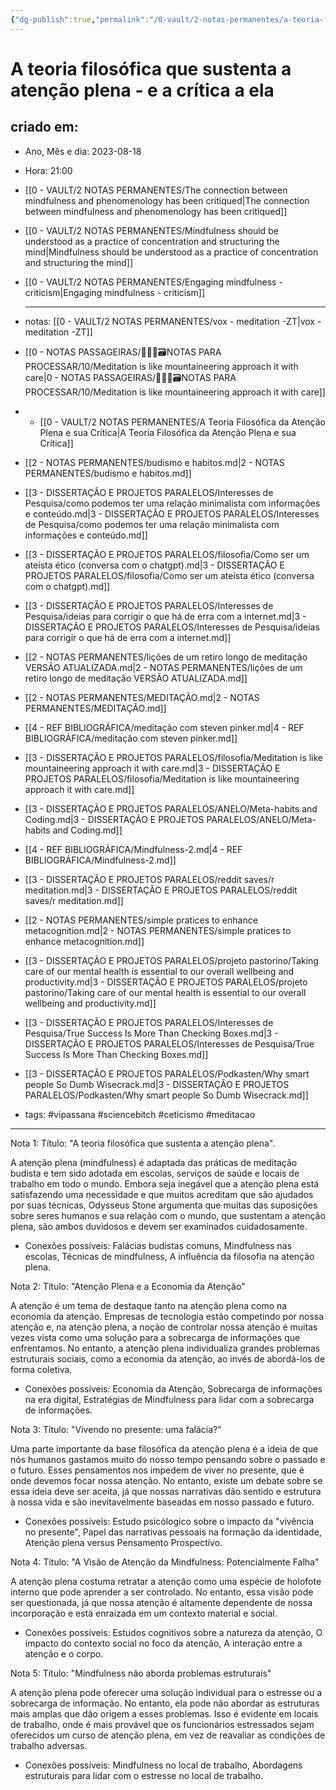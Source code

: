```yaml
---
{"dg-publish":true,"permalink":"/0-vault/2-notas-permanentes/a-teoria-filosofica-da-atencao-plena-e-sua-critica/","tags":["permanente","vipassana","sciencebitch","ceticismo","meditacao"],"dgHomeLink":true,"dgShowLocalGraph":true,"dgShowFileTree":true,"dgEnableSearch":true}
---
```


# A teoria filosófica que sustenta a atenção plena - e a crítica a ela

## criado em: 
-  Ano, Mês e dia: 2023-08-18
- Hora: 21:00
- [[0 - VAULT/2 NOTAS PERMANENTES/The connection between mindfulness and phenomenology has been critiqued\|The connection between mindfulness and phenomenology has been critiqued]]
- [[0 - VAULT/2 NOTAS PERMANENTES/Mindfulness should be understood as a practice of concentration and structuring the mind\|Mindfulness should be understood as a practice of concentration and structuring the mind]]
- [[0 - VAULT/2 NOTAS PERMANENTES/Engaging mindfulness - criticism\|Engaging mindfulness - criticism]] 
  
  
  
  
  ---
- notas: [[0 - VAULT/2 NOTAS PERMANENTES/vox -  meditation  -ZT\|vox -  meditation  -ZT]]
- [[0 - NOTAS PASSAGEIRAS/👨🏻‍💻🗃️NOTAS PARA PROCESSAR/10/Meditation is like mountaineering approach it with care\|0 - NOTAS PASSAGEIRAS/👨🏻‍💻🗃️NOTAS PARA PROCESSAR/10/Meditation is like mountaineering approach it with care]]
- - [[0 - VAULT/2 NOTAS PERMANENTES/A Teoria Filosófica da Atenção Plena e sua Crítica\|A Teoria Filosófica da Atenção Plena e sua Crítica]]
- [[2 - NOTAS PERMANENTES/budismo e habitos.md\|2 - NOTAS PERMANENTES/budismo e habitos.md]]
- [[3 - DISSERTAÇÃO E PROJETOS PARALELOS/Interesses de Pesquisa/como podemos ter uma relação minimalista com informações e conteúdo.md\|3 - DISSERTAÇÃO E PROJETOS PARALELOS/Interesses de Pesquisa/como podemos ter uma relação minimalista com informações e conteúdo.md]]
- [[3 - DISSERTAÇÃO E PROJETOS PARALELOS/filosofia/Como ser um ateísta ético (conversa com o chatgpt).md\|3 - DISSERTAÇÃO E PROJETOS PARALELOS/filosofia/Como ser um ateísta ético (conversa com o chatgpt).md]]
- [[3 - DISSERTAÇÃO E PROJETOS PARALELOS/Interesses de Pesquisa/ideias para corrigir o que há de erra com a internet.md\|3 - DISSERTAÇÃO E PROJETOS PARALELOS/Interesses de Pesquisa/ideias para corrigir o que há de erra com a internet.md]]
- [[2 - NOTAS PERMANENTES/lições de um retiro longo de meditação VERSÃO ATUALIZADA.md\|2 - NOTAS PERMANENTES/lições de um retiro longo de meditação VERSÃO ATUALIZADA.md]]
- [[2 - NOTAS PERMANENTES/MEDITAÇÃO.md\|2 - NOTAS PERMANENTES/MEDITAÇÃO.md]]
- [[4 - REF BIBLIOGRÁFICA/meditação com steven pinker.md\|4 - REF BIBLIOGRÁFICA/meditação com steven pinker.md]]
- [[3 - DISSERTAÇÃO E PROJETOS PARALELOS/filosofia/Meditation is like mountaineering approach it with care.md\|3 - DISSERTAÇÃO E PROJETOS PARALELOS/filosofia/Meditation is like mountaineering approach it with care.md]]
- [[3 - DISSERTAÇÃO E PROJETOS PARALELOS/ANELO/Meta-habits and Coding.md\|3 - DISSERTAÇÃO E PROJETOS PARALELOS/ANELO/Meta-habits and Coding.md]]
- [[4 - REF BIBLIOGRÁFICA/Mindfulness-2.md\|4 - REF BIBLIOGRÁFICA/Mindfulness-2.md]]
- [[3 - DISSERTAÇÃO E PROJETOS PARALELOS/reddit saves/r meditation.md\|3 - DISSERTAÇÃO E PROJETOS PARALELOS/reddit saves/r meditation.md]]
- [[2 - NOTAS PERMANENTES/simple pratices to enhance metacognition.md\|2 - NOTAS PERMANENTES/simple pratices to enhance metacognition.md]]
- [[3 - DISSERTAÇÃO E PROJETOS PARALELOS/projeto pastorino/Taking care of our mental health is essential to our overall wellbeing and productivity.md\|3 - DISSERTAÇÃO E PROJETOS PARALELOS/projeto pastorino/Taking care of our mental health is essential to our overall wellbeing and productivity.md]]
- [[3 - DISSERTAÇÃO E PROJETOS PARALELOS/Interesses de Pesquisa/True Success Is More Than Checking Boxes.md\|3 - DISSERTAÇÃO E PROJETOS PARALELOS/Interesses de Pesquisa/True Success Is More Than Checking Boxes.md]]
- [[3 - DISSERTAÇÃO E PROJETOS PARALELOS/Podkasten/Why smart people So Dumb Wisecrack.md\|3 - DISSERTAÇÃO E PROJETOS PARALELOS/Podkasten/Why smart people So Dumb Wisecrack.md]]

- tags: #vipassana #sciencebitch #ceticismo #meditacao 
---
Nota 1:
Título: "A teoria filosófica que sustenta a atenção plena".

A atenção plena (mindfulness) é adaptada das práticas de meditação budista e tem sido adotada em escolas, serviços de saúde e locais de trabalho em todo o mundo. Embora seja inegável que a atenção plena está satisfazendo uma necessidade e que muitos acreditam que são ajudados por suas técnicas, Odysseus Stone argumenta que muitas das suposições sobre seres humanos e sua relação com o mundo, que sustentam a atenção plena, são ambos duvidosos e devem ser examinados cuidadosamente.

- Conexões possíveis: Falácias budistas comuns, Mindfulness nas escolas, Técnicas de mindfulness, A influência da filosofia na atenção plena.

Nota 2:
Título: "Atenção Plena e a Economia da Atenção"

A atenção é um tema de destaque tanto na atenção plena como na economia da atenção. Empresas de tecnologia estão competindo por nossa atenção e, na atenção plena, a noção de controlar nossa atenção é muitas vezes vista como uma solução para a sobrecarga de informações que enfrentamos. No entanto, a atenção plena individualiza grandes problemas estruturais sociais, como a economia da atenção, ao invés de abordá-los de forma coletiva.

- Conexões possíveis: Economia da Atenção, Sobrecarga de informações na era digital, Estratégias de Mindfulness para lidar com a sobrecarga de informações.

Nota 3:
Título: "Vivendo no presente: uma falácia?"

Uma parte importante da base filosófica da atenção plena é a ideia de que nós humanos gastamos muito do nosso tempo pensando sobre o passado e o futuro. Esses pensamentos nos impedem de viver no presente, que é onde devemos focar nossa atenção. No entanto, existe um debate sobre se essa ideia deve ser aceita, já que nossas narrativas dão sentido e estrutura à nossa vida e são inevitavelmente baseadas em nosso passado e futuro.

- Conexões possíveis: Estudo psicólogico sobre o impacto da "vivência no presente", Papel das narrativas pessoais na formação da identidade, Atenção plena versus Pensamento Prospectivo.

Nota 4:
Título: "A Visão de Atenção da Mindfulness: Potencialmente Falha"

A atenção plena costuma retratar a atenção como uma espécie de holofote interno que pode aprender a ser controlado. No entanto, essa visão pode ser questionada, já que nossa atenção é altamente dependente de nossa incorporação e está enraizada em um contexto material e social.

- Conexões possíveis: Estudos cognitivos sobre a natureza da atenção, O impacto do contexto social no foco da atenção, A interação entre a atenção e o corpo.

Nota 5:
Título: "Mindfulness não aborda problemas estruturais"

A atenção plena pode oferecer uma solução individual para o estresse ou a sobrecarga de informação. No entanto, ela pode não abordar as estruturas mais amplas que dão origem a esses problemas. Isso é evidente em locais de trabalho, onde é mais provável que os funcionários estressados sejam oferecidos um curso de atenção plena, em vez de reavaliar as condições de trabalho adversas.

- Conexões possíveis: Mindfulness no local de trabalho, Abordagens estruturais para lidar com o estresse no local de trabalho.